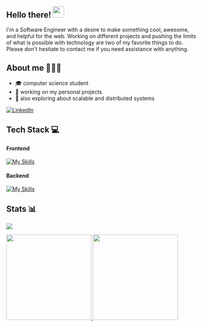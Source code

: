 <h2>Hello there! <img src="https://user-images.githubusercontent.com/42378118/110234147-e3259600-7f4e-11eb-95be-0c4047144dea.gif" width="30"></h2>

I'm a Software Engineer with a desire to make something cool, awesome, and helpful for the web. Working on different projects and pushing the limits of what is possible with technology are two of my favorite things to do. Please don't hesitate to contact me if you need assistance with anything.

<h2> About me 👨🏻‍💻 </h2>

- 🎓 computer science student
- 🔭 working on my personal projects
- 📑 also exploring about scalable and distributed systems

<a href="https://www.linkedin.com/in/kent-ezra-betita-64355a212/" target="_blank"><img alt="LinkedIn" src="https://img.shields.io/badge/linkedin-%230077B5.svg?&style=for-the-badge&logo=linkedin&logoColor=white" /></a> 

<h2> Tech Stack 💻 </h2>

#### Frontend
[![My Skills](https://skillicons.dev/icons?i=react,nextjs,tailwind,bootstrap)](https://skillicons.dev)

#### Backend
[![My Skills](https://skillicons.dev/icons?i=nodejs,express,graphql,apollo,mysql,postgres,redis)](https://skillicons.dev)

<h2> Stats 📊 </h2>

![](https://visitor-badge.laobi.icu/badge?page_id=kentezrabetita)

<a href="https://github.com/kentezrabetita">
  <img height="225" src="https://github-readme-stats.vercel.app/api?username=kentezrabetita&show_icons=true&theme=dark&include_all_commits=true&count_private=true"/>
  <img height="225" src="https://github-readme-stats.vercel.app/api/top-langs/?username=kentezrabetita&theme=dark"/>
</a>


